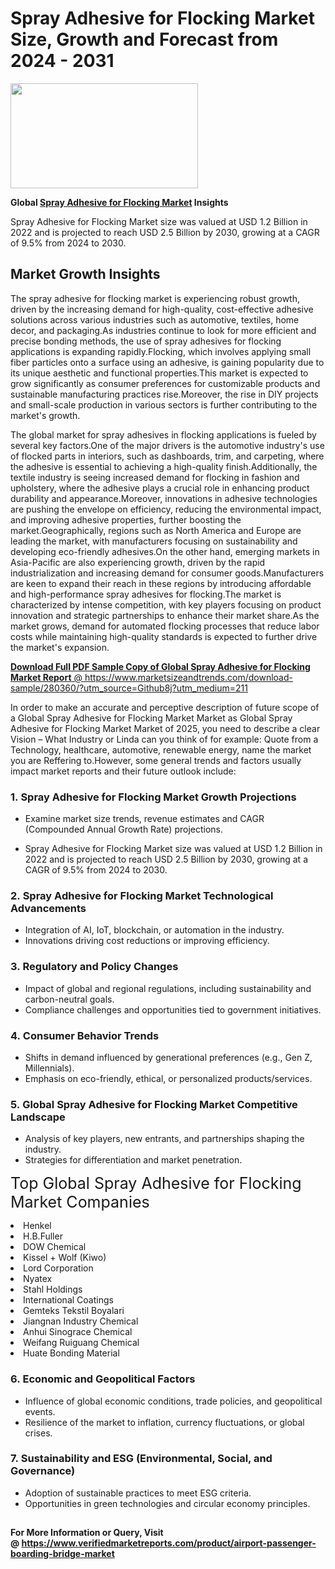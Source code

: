 <H1>Spray Adhesive for Flocking Market Size, Growth and Forecast from 2024 - 2031</H1><img class="aligncenter size-medium wp-image-584254" src="https://thirdeyenews.in/wp-content/uploads/2024/09/Global-Market-Research-300x168.jpeg" alt="" width="300" height="168" /><p><strong>Global&nbsp;<a href="https://www.marketsizeandtrends.com/download-sample/280360/?utm_source=Github8j?utm_medium=211">Spray Adhesive for Flocking Market</a> Insights</strong></p><p>Spray Adhesive for Flocking Market size was valued at USD 1.2 Billion in 2022 and is projected to reach USD 2.5 Billion by 2030, growing at a CAGR of 9.5% from 2024 to 2030.</p><p><h2>Market Growth Insights</h2> <p>The spray adhesive for flocking market is experiencing robust growth, driven by the increasing demand for high-quality, cost-effective adhesive solutions across various industries such as automotive, textiles, home decor, and packaging.As industries continue to look for more efficient and precise bonding methods, the use of spray adhesives for flocking applications is expanding rapidly.Flocking, which involves applying small fiber particles onto a surface using an adhesive, is gaining popularity due to its unique aesthetic and functional properties.This market is expected to grow significantly as consumer preferences for customizable products and sustainable manufacturing practices rise.Moreover, the rise in DIY projects and small-scale production in various sectors is further contributing to the market's growth.</p> <p><a href="https://example.com/download_sample" target="_blank"></a></p> <p>The global market for spray adhesives in flocking applications is fueled by several key factors.One of the major drivers is the automotive industry's use of flocked parts in interiors, such as dashboards, trim, and carpeting, where the adhesive is essential to achieving a high-quality finish.Additionally, the textile industry is seeing increased demand for flocking in fashion and upholstery, where the adhesive plays a crucial role in enhancing product durability and appearance.Moreover, innovations in adhesive technologies are pushing the envelope on efficiency, reducing the environmental impact, and improving adhesive properties, further boosting the market.Geographically, regions such as North America and Europe are leading the market, with manufacturers focusing on sustainability and developing eco-friendly adhesives.On the other hand, emerging markets in Asia-Pacific are also experiencing growth, driven by the rapid industrialization and increasing demand for consumer goods.Manufacturers are keen to expand their reach in these regions by introducing affordable and high-performance spray adhesives for flocking.The market is characterized by intense competition, with key players focusing on product innovation and strategic partnerships to enhance their market share.As the market grows, demand for automated flocking processes that reduce labor costs while maintaining high-quality standards is expected to further drive the market's expansion.</p> <p><a href="https://example.com/get_more" target="_blank"></p><p><span class=""><strong>Download Full PDF Sample Copy of Global Spray Adhesive for Flocking Market Report</strong> @ <a href="https://www.marketsizeandtrends.com/download-sample/280360/?utm_source=Github8j?utm_medium=211" target="_blank">https://www.marketsizeandtrends.com/download-sample/280360/?utm_source=Github8j?utm_medium=211</a></span></p><p>In order to make an accurate and perceptive description of future scope of a Global&nbsp;Spray Adhesive for Flocking Market Market as Global&nbsp;Spray Adhesive for Flocking Market Market of 2025, you need to describe a clear Vision &ndash; What Industry or Linda can you think of for example: Quote from a Technology, healthcare, automotive, renewable energy, name the market you are Reffering to.However, some general trends and factors usually impact market reports and their future outlook include:</p><h3>1.&nbsp;<strong>Spray Adhesive for Flocking Market Growth Projections</strong></h3><ul><li>Examine market size trends, revenue estimates and CAGR (Compounded Annual Growth Rate) projections.</li><li><p>Spray Adhesive for Flocking Market size was valued at USD 1.2 Billion in 2022 and is projected to reach USD 2.5 Billion by 2030, growing at a CAGR of 9.5% from 2024 to 2030.</p></li></ul><h3>2.&nbsp;<strong>Spray Adhesive for Flocking Market Technological Advancements</strong></h3><ul><li>Integration of AI, IoT, blockchain, or automation in the industry.</li><li>Innovations driving cost reductions or improving efficiency.</li></ul><h3>3.&nbsp;<strong>Regulatory and Policy Changes</strong></h3><ul><li>Impact of global and regional regulations, including sustainability and carbon-neutral goals.</li><li>Compliance challenges and opportunities tied to government initiatives.</li></ul><h3>4.&nbsp;<strong>Consumer Behavior Trends</strong></h3><ul><li>Shifts in demand influenced by generational preferences (e.g., Gen Z, Millennials).</li><li>Emphasis on eco-friendly, ethical, or personalized products/services.</li></ul><h3>5.&nbsp;<strong>Global Spray Adhesive for Flocking Market Competitive Landscape</strong></h3><ul><li>Analysis of key players, new entrants, and partnerships shaping the industry.</li><li>Strategies for differentiation and market penetration.</li></ul><p data-pm-slice="1 1 []"><span style="color: inherit; font-family: inherit; font-size: 25px;">Top Global Spray Adhesive for Flocking Market Companies</span></p><div class="" data-test-id=""><p><li>Henkel</li><li> H.B.Fuller</li><li> DOW Chemical</li><li> Kissel + Wolf (Kiwo)</li><li> Lord Corporation</li><li> Nyatex</li><li> Stahl Holdings</li><li> International Coatings</li><li> Gemteks Tekstil Boyalari</li><li> Jiangnan Industry Chemical</li><li> Anhui Sinograce Chemical</li><li> Weifang Ruiguang Chemical</li><li> Huate Bonding Material</li></p></div><h3>6.&nbsp;<strong>Economic and Geopolitical Factors</strong></h3><ul><li>Influence of global economic conditions, trade policies, and geopolitical events.</li><li>Resilience of the market to inflation, currency fluctuations, or global crises.</li></ul><h3>7.&nbsp;<strong>Sustainability and ESG (Environmental, Social, and Governance)</strong></h3><ul><li>Adoption of sustainable practices to meet ESG criteria.</li><li>Opportunities in green technologies and circular economy principles.</li></ul><h2><strong style="font-size: 14px;">For More Information or Query, Visit @&nbsp;</strong><a style="background-color: #ffffff; font-size: 14px;" href="https://www.marketsizeandtrends.com/report/spray-adhesive-for-flocking-market/" target="_blank">https://www.verifiedmarketreports.com/product/airport-passenger-boarding-bridge-market</a></h2>